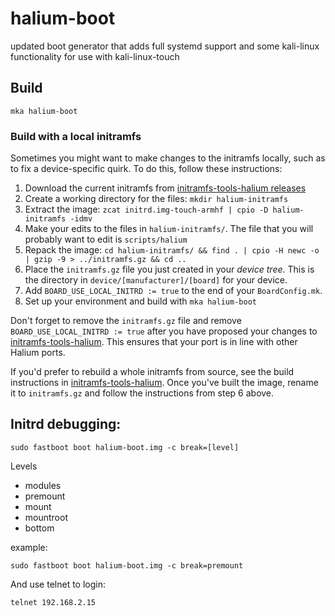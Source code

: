 # halium-boot

updated boot generator that adds full systemd support and some kali-linux functionality for use with kali-linux-touch

## Build

```
mka halium-boot
```

### Build with a local initramfs

Sometimes you might want to make changes to the initramfs locally, such as to fix a device-specific quirk. To do this, follow these instructions:

1. Download the current initramfs from [initramfs-tools-halium releases](https://github.com/Halium/initramfs-tools-halium/releases/tag/continuous)
1. Create a working directory for the files: `mkdir halium-initramfs`
1. Extract the image: `zcat initrd.img-touch-armhf | cpio -D halium-initramfs -idmv`
1. Make your edits to the files in `halium-initramfs/`. The file that you will probably want to edit is `scripts/halium`
1. Repack the image: `cd halium-initramfs/ && find . | cpio -H newc -o | gzip -9 > ../initramfs.gz && cd ..`
1. Place the `initramfs.gz` file you just created in your *device tree*. This is the directory in `device/[manufacturer]/[board]` for your device. 
1. Add `BOARD_USE_LOCAL_INITRD := true` to the end of your `BoardConfig.mk`.
1. Set up your environment and build with `mka halium-boot`

Don't forget to remove the `initramfs.gz` file and remove `BOARD_USE_LOCAL_INITRD := true` after you have proposed your changes to [initramfs-tools-halium](https://github.com/halium/initramfs-tools-halium). This ensures that your port is in line with other Halium ports.

If you'd prefer to rebuild a whole initramfs from source, see the build instructions in [initramfs-tools-halium](https://github.com/halium/initramfs-tools-halium#build-an-initramfs-image). Once you've built the image, rename it to `initramfs.gz` and follow the instructions from step 6 above.

## Initrd debugging:

```
sudo fastboot boot halium-boot.img -c break=[level]
```

Levels

* modules
* premount
* mount
* mountroot
* bottom

example:

```
sudo fastboot boot halium-boot.img -c break=premount
```

And use telnet to login:

```
telnet 192.168.2.15
```
